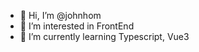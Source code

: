 - 👋 Hi, I’m @johnhom
- 👀 I’m interested in FrontEnd
- 🌱 I’m currently learning Typescript, Vue3

<!---
johnhom1024/johnhom1024 is a ✨ special ✨ repository because its `README.md` (this file) appears on your GitHub profile.
You can click the Preview link to take a look at your changes.
--->
